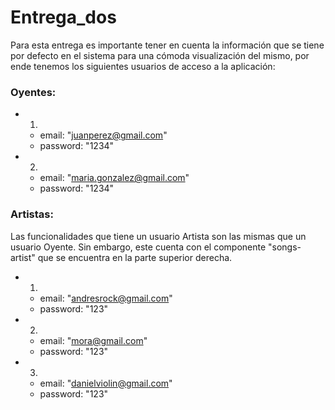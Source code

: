 # Entrega_dos

Para esta entrega es importante tener en cuenta la información que se tiene por defecto en el sistema para una cómoda visualización del mismo, por ende tenemos los siguientes usuarios de acceso a la aplicación:

### Oyentes:
* 1.
  - email: "juanperez@gmail.com"
  - password: "1234"
* 2.
  - email: "maria.gonzalez@gmail.com"
  - password: "1234"

### Artistas:
Las funcionalidades que tiene un usuario Artista son las mismas que un usuario Oyente. Sin embargo, este cuenta con el componente "songs-artist" que se encuentra en la parte superior derecha.

* 1.
  - email: "andresrock@gmail.com"
  - password: "123"
* 2.
  - email: "mora@gmail.com"
  - password: "123"
* 3. 
  - email: "danielviolin@gmail.com"
  - password: "123"

